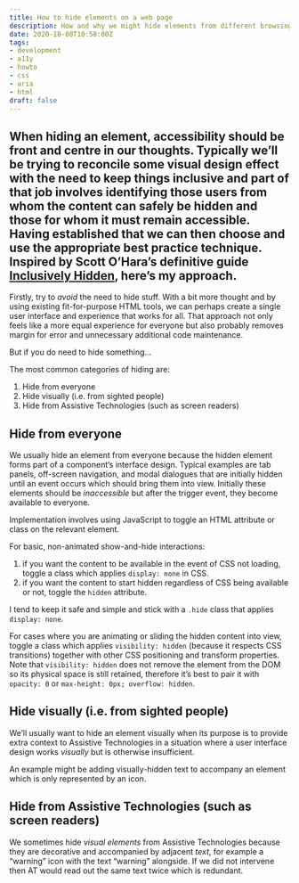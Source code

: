 ```yaml
---
title: How to hide elements on a web page
description: How and why we might hide elements from different browsing contexts
date: 2020-10-08T10:58:00Z
tags:
- development
- a11y
- howto
- css
- aria
- html
draft: false
---
```

When hiding an element, accessibility should be front and centre in our thoughts. Typically we’ll be trying to reconcile some visual design effect with the need to keep things inclusive and part of that job involves identifying those users from whom the content can safely be hidden and those for whom it must remain accessible. Having established that we can then choose and use the appropriate best practice technique. Inspired by Scott O’Hara’s definitive guide [Inclusively Hidden](https://www.scottohara.me/blog/2017/04/14/inclusively-hidden.html), here’s my approach.
---

Firstly, try to _avoid_ the need to hide stuff. With a bit more thought and by using existing fit-for-purpose HTML tools, we can perhaps create a single user interface and experience that works for all. That approach not only feels like a more equal experience for everyone but also probably removes margin for error and unnecessary additional code maintenance.

But if you do need to hide something…

The most common categories of hiding are:

1. Hide from everyone
2. Hide visually (i.e. from sighted people)
3. Hide from Assistive Technologies (such as screen readers)

## Hide from everyone

We usually hide an element from everyone because the hidden element forms part of a component’s interface design. Typical examples are tab panels, off-screen navigation, and modal dialogues that are initially hidden until an event occurs which should bring them into view. Initially these elements should be _inaccessible_ but after the trigger event, they become available to everyone.

Implementation involves using JavaScript to toggle an HTML attribute or class on the relevant element. 

For basic, non-animated show-and-hide interactions:

1. if you want the content to be available in the event of CSS not loading, toggle a class which applies `display: none` in CSS.
2. if you want the content to start hidden regardless of CSS being available or not, toggle the `hidden` attribute.

I tend to keep it safe and simple and stick with a `.hide` class that applies `display: none`.

For cases where you are animating or sliding the hidden content into view, toggle a class which applies `visibility: hidden` (because it respects CSS transitions) together with other CSS positioning and transform properties. Note that `visibility: hidden` does not remove the element from the DOM so its physical space is still retained, therefore it’s best to pair it with `opacity: 0` or `max-height: 0px; overflow: hidden`.

## Hide visually (i.e. from sighted people)

We’ll usually want to hide an element visually when its purpose is to provide extra context to Assistive Technologies in a situation where a user interface design works _visually_ but is otherwise insufficient.

An example might be adding visually-hidden text to accompany an element which is only represented by an icon.

## Hide from Assistive Technologies (such as screen readers)

We sometimes hide _visual elements_ from Assistive Technologies because they are decorative and accompanied by adjacent _text_, for example a “warning” icon with the text “warning” alongside. If we did not intervene then AT would read out the same text twice which is redundant.

